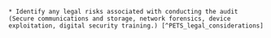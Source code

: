 
    * Identify any legal risks associated with conducting the audit (Secure communications and storage, network forensics, device exploitation, digital security training.) [^PETS_legal_considerations]
